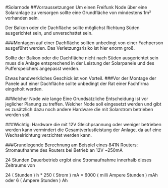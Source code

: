 #Solarnode
##Vorraussetzungen
Um einen Freifunk Node über eine Solaranlage zu versorgen sollte eine Grundfläche von mindestens 1m² vorhanden sein.

Der Balkon oder die Dachfläche sollte möglichst Richtung Süden ausgerichtet sein, und unverschattet sein.

###Montagen auf einer Dachfläche sollten unbedingt von einer Fachperson ausgeführt werden. Das Verletzungsrisiko ist hier enorm groß.

Sollte der Balkon oder die Dachfläche nicht nach Süden ausgerichtet sein muss die Anlage entsprechend in der Leistung der Solarpanele und des Pufferspeichers angepasst werden.

Etwas handwerkliches Geschick ist von Vorteil.
###Vor der Montage der Panele auf einer Dachfläche sollte unbedingt der Rat einer Fachfirma eingeholt werden.

##Welcher Node wie lange
Eine Grundsätzliche Entscheidung ist vor jeglicher Planung zu treffen.
Welcher Node soll eingesetzt werden und gibt es zusätzlich dazu noch andere Hardware die mit Solarstrom betrieben werden soll.

###Wichtig:
Hardware die mit 12V Gleichpsannung oder weniger betrieben werden kann vermindert die Gesamtverlustleistung der Anlage, da auf eine Wechselrichtung verzichtet werden kann.

###Grundlegende Berechnung am Beispiel eines 841N Routers:
Stromaufnahme des Routers bei Betrieb an 12V ~250mA

24 Stunden Dauerbetrieb ergibt eine Stromaufnahme innerhalb dieses Zeitraums von 

24 ( Stunden ) h * 250 ( Strom ) mA = 6000 ( milli Ampere Stunden ) mAh oder 6 ( Ampere Stunden ) Ah



